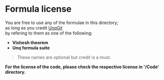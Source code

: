 # Formula license

You are free to use any of the formulae in this directory;  
as long as you credit [UnqGit](https://www.github.com/UnqGit)  
by refering to them as one of the following:  
- **Vishesh theorem**  
- **Unq formula suite**  
> These names are optional but credit is a must.

**For the license of the code, please check the respective license in '/Code' directory.**
